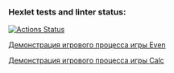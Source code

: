 ### Hexlet tests and linter status:
[![Actions Status](https://github.com/TheAtrAtr/java-project-61/workflows/hexlet-check/badge.svg)](https://github.com/TheAtrAtr/java-project-61/actions)

[Демонстрация игрового процесса игры Even](https://asciinema.org/a/soq5UQWNI6YBnHPAnlMCF7wVJ)

[Демонстрация игрового процесса игры Calc](https://asciinema.org/a/O6pV3uhhPofcdBmlVyiuITEeK)
